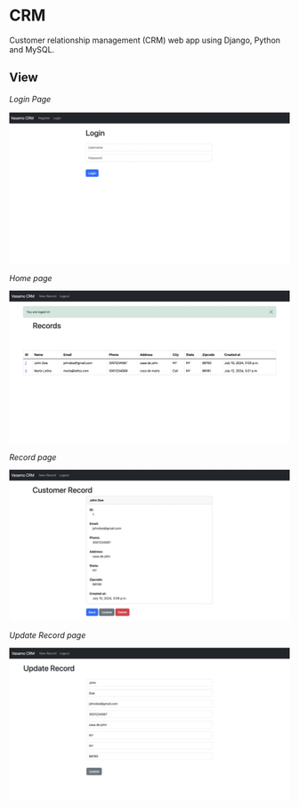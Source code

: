 # CRM

Customer relationship management (CRM) web app using Django, Python and MySQL.

## View

*Login Page*

![Alt text](img/login.png)

*Home page*

![Alt text](img/home.png)

*Record page*

![Alt text](img/record.png)

*Update Record page*

![Alt text](img/update.png)

